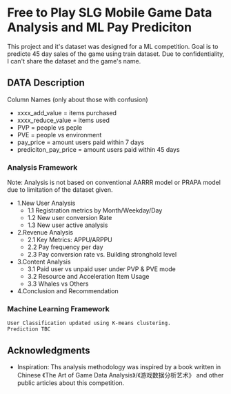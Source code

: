 # Free to Play SLG Mobile Game Data Analysis and ML Pay Prediciton

This project and it's dataset was designed for a ML competition. Goal is to predicte 45 day sales of the game using train dataset. Due to confidentiality, I can't share the dataset and the game's name.

## DATA Description

Column Names (only about those with confusion)
- xxxx_add_value = items purchased
- xxxx_reduce_value = items used
- PVP = people vs peple
- PVE = people vs environment
- pay_price = amount users paid within 7 days
- prediciton_pay_price = amount users paid within 45 days


### Analysis Framework

Note: Analysis is not based on conventional AARRR model or PRAPA model due to limitation of the dataset given.
- 1.New User Analysis
    - 1.1 Registration metrics by Month/Weekday/Day
    - 1.2 New user conversion Rate
    - 1.3 New user active analysis
- 2.Revenue Analysis
    - 2.1 Key Metrics: APPU/ARPPU
    - 2.2 Pay frequency per day
    - 2.3 Pay conversion rate vs. Building stronghold level
- 3.Content Analysis
    - 3.1 Paid user vs unpaid user under PVP & PVE mode
    - 3.2 Resource and Acceleration Item Usage
    - 3.3 Whales vs Others
- 4.Conclusion and Recommendation

### Machine Learning Framework
    User Classification updated using K-means clustering. 
    Prediction TBC

## Acknowledgments

* Inspiration: Ths analysis methodology was inspired by a book written in Chinese 《The Art of Game Data Analysis》/《游戏数据分析艺术》 and other public articles about this competition. 


